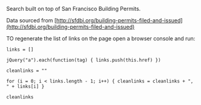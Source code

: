 Search built on top of San Francisco Building Permits.

Data sourced from
[http://sfdbi.org/building-permits-filed-and-issued](http://sfdbi.org/building-permits-filed-and-issued)

TO regenerate the list of links on the page open a browser console and run:

```
links = []

jQuery("a").each(function(tag) { links.push(this.href) })

cleanlinks = ""

for (i = 0; i < links.length - 1; i++) { cleanlinks = cleanlinks + ", " + links[i] }

cleanlinks
```
